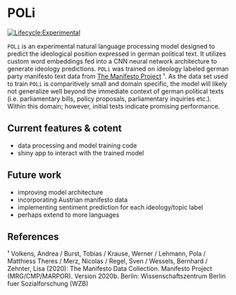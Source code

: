 # POLi 

[![Lifecycle:Experimental](https://img.shields.io/badge/Lifecycle-Experimental-339999)](<Redirect-URL>)

`POLi` is an experimental natural language processing model designed to predict the ideological position expressed in german political text. It utilizes custom word embeddings fed into a CNN neural network architecture to generate ideology predictions. `POLi` was trained on ideology labeled german party manifesto text data from [The Manifesto Project](https://manifesto-project.wzb.eu/) ¹. As the data set used to train `POLi` is comparitively small and domain specific, the model will likely not generalize well beyond the immediate context of german political texts (i.e. parliamentary bills, policy proposals, parliamentary inquiries etc.). Within this domain; however, initial tests indicate promising performance. 

## Current features & cotent

* data processing and model training code 
* shiny app to interact with the trained model

## Future work 

* improving model architecture 
* incorporating Austrian manifesto data 
* implementing sentiment prediction for each ideology/topic label 
* perhaps extend to more languages 


## References 

¹ Volkens, Andrea / Burst, Tobias / Krause, Werner / Lehmann, Pola / Matthiess Theres / Merz, Nicolas / Regel, Sven / Wessels, Bernhard / Zehnter, Lisa (2020): The Manifesto Data Collection. Manifesto Project (MRG/CMP/MARPOR). Version 2020b. Berlin: Wissenschaftszentrum Berlin fuer Sozialforschung (WZB)
